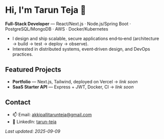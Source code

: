 # Hi, I'm Tarun Teja 👋

**Full‑Stack Developer** — React/Next.js · Node.js/Spring Boot · PostgreSQL/MongoDB · AWS · Docker/Kubernetes

- I design and ship scalable, secure applications end‑to‑end (architecture → build → test → deploy → observe).
- Interested in distributed systems, event‑driven design, and DevOps practices.

## Featured Projects
- **Portfolio** — Next.js, Tailwind, deployed on Vercel → _link soon_
- **SaaS Starter API** — Express + JWT, Docker, CI → _link soon_

## Contact
- 📫 Email: [akkipallitarunteja@gmail.com](mailto:akkipallitarunteja@gmail.com)
- 🔗 LinkedIn: [tarun-teja](https://www.linkedin.com/in/tarun-teja-a-a84505215/)

_Last updated: 2025-09-09_
